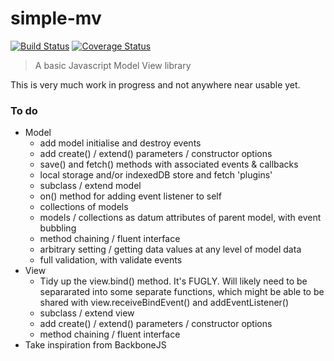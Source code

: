 # simple-mv

[![Build Status](https://travis-ci.org/davidcole1977/simple-mv.svg?branch=master)](https://travis-ci.org/davidcole1977/simple-mv) [![Coverage Status](https://coveralls.io/repos/davidcole1977/simple-mv/badge.svg?branch=master&service=github)](https://coveralls.io/github/davidcole1977/simple-mv?branch=master)

> A basic Javascript Model View library

This is very much work in progress and not anywhere near usable yet.

### To do

* Model
	* add model initialise and destroy events
	* add create() / extend() parameters / constructor options
	* save() and fetch() methods with associated events & callbacks
	* local storage and/or indexedDB store and fetch 'plugins'
	* subclass / extend model
	* on() method for adding event listener to self
	* collections of models
	* models / collections as datum attributes of parent model, with event bubbling
	* method chaining / fluent interface
	* arbitrary setting / getting data values at any level of model data
	* full validation, with validate events
* View
	* Tidy up the view.bind() method. It's FUGLY. Will likely need to be separarated into some separate functions, which might be able to be shared with view.receiveBindEvent() and addEventListener()
	* subclass / extend view
	* add create() / extend() parameters / constructor options
	* method chaining / fluent interface
* Take inspiration from BackboneJS
